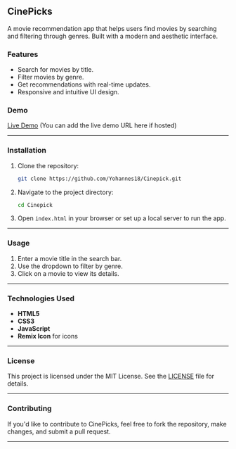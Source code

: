 
## CinePicks

A movie recommendation app that helps users find movies by searching and filtering through genres. Built with a modern and aesthetic interface.

### Features
- Search for movies by title.
- Filter movies by genre.
- Get recommendations with real-time updates.
- Responsive and intuitive UI design.

### Demo
[Live Demo](#) (You can add the live demo URL here if hosted)

---

### Installation

1. Clone the repository:
   ```bash
   git clone https://github.com/Yohannes18/Cinepick.git
   ```

2. Navigate to the project directory:
   ```bash
   cd Cinepick
   ```

3. Open `index.html` in your browser or set up a local server to run the app.

---

### Usage

1. Enter a movie title in the search bar.
2. Use the dropdown to filter by genre.
3. Click on a movie to view its details.

---

### Technologies Used
- **HTML5**
- **CSS3**
- **JavaScript**
- **Remix Icon** for icons

---

### License

This project is licensed under the MIT License. See the [LICENSE](LICENSE) file for details.

---

### Contributing

If you'd like to contribute to CinePicks, feel free to fork the repository, make changes, and submit a pull request.

---
